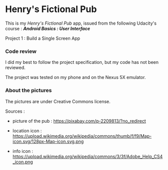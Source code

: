 # Henry's Fictional Pub

This is my *Henry's Fictional Pub* app, issued from the following Udacity's course : ***Android Basics : User Interface***

Project 1 : Build a Single Screen App

### Code review

I did my best to follow the project specification, but my code has not been reviewed.

The project was tested on my phone and on the Nexus 5X emulator.

### About the pictures

The pictures are under Creative Commons license.

Sources :

  - picture of the pub : https://pixabay.com/p-2209813/?no_redirect

  - location icon : https://upload.wikimedia.org/wikipedia/commons/thumb/f/f9/Map-icon.svg/128px-Map-icon.svg.png

  - info icon : https://upload.wikimedia.org/wikipedia/commons/3/3f/Adobe_Help_CS4_icon.png
  
